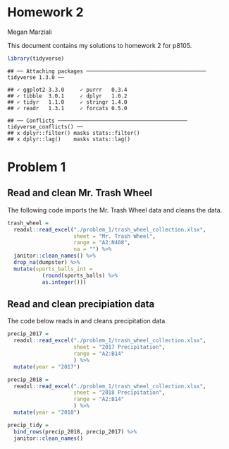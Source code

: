 Homework 2
================
Megan Marziali

This document contains my solutions to homework 2 for p8105.

``` r
library(tidyverse)
```

    ## ── Attaching packages ────────────────────────────────────── tidyverse 1.3.0 ──

    ## ✓ ggplot2 3.3.0     ✓ purrr   0.3.4
    ## ✓ tibble  3.0.1     ✓ dplyr   1.0.2
    ## ✓ tidyr   1.1.0     ✓ stringr 1.4.0
    ## ✓ readr   1.3.1     ✓ forcats 0.5.0

    ## ── Conflicts ───────────────────────────────────────── tidyverse_conflicts() ──
    ## x dplyr::filter() masks stats::filter()
    ## x dplyr::lag()    masks stats::lag()

# Problem 1

## Read and clean Mr. Trash Wheel

The following code imports the Mr. Trash Wheel data and cleans the data.

``` r
trash_wheel = 
  readxl::read_excel("./problem_1/trash_wheel_collection.xlsx", 
                     sheet = "Mr. Trash Wheel",
                     range = "A2:N408",
                     na = "") %>% 
  janitor::clean_names() %>% 
  drop_na(dumpster) %>% 
  mutate(sports_balls_int = 
           (round(sports_balls) %>% 
           as.integer()))
```

## Read and clean precipiation data

The code below reads in and cleans precipitation data.

``` r
precip_2017 = 
  readxl::read_excel("./problem_1/trash_wheel_collection.xlsx",
                     sheet = "2017 Precipitation",
                     range = "A2:B14"
                     ) %>% 
  mutate(year = "2017")

precip_2018 = 
  readxl::read_excel("./problem_1/trash_wheel_collection.xlsx",
                     sheet = "2018 Precipitation",
                     range = "A2:B14"
                     ) %>% 
  mutate(year = "2018")

precip_tidy = 
  bind_rows(precip_2018, precip_2017) %>% 
  janitor::clean_names()
```
